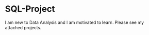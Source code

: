 # SQL-Project

I am new to Data Analysis and I am motivated to learn. Please see my attached projects. 
